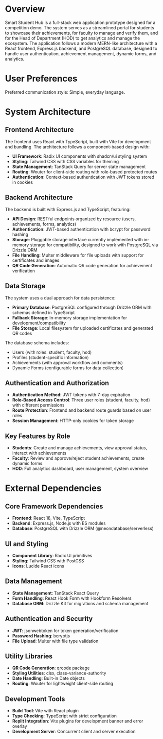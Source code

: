 # Overview

Smart Student Hub is a full-stack web application prototype designed for a competition demo. The system serves as a streamlined portal for students to showcase their achievements, for faculty to manage and verify them, and for the Head of Department (HOD) to get analytics and manage the ecosystem. The application follows a modern MERN-like architecture with a React frontend, Express.js backend, and PostgreSQL database, designed to handle user authentication, achievement management, dynamic forms, and analytics.

# User Preferences

Preferred communication style: Simple, everyday language.

# System Architecture

## Frontend Architecture
The frontend uses React with TypeScript, built with Vite for development and bundling. The architecture follows a component-based design with:
- **UI Framework**: Radix UI components with shadcn/ui styling system
- **Styling**: Tailwind CSS with CSS variables for theming
- **State Management**: TanStack Query for server state management
- **Routing**: Wouter for client-side routing with role-based protected routes
- **Authentication**: Context-based authentication with JWT tokens stored in cookies

## Backend Architecture  
The backend is built with Express.js and TypeScript, featuring:
- **API Design**: RESTful endpoints organized by resource (users, achievements, forms, analytics)
- **Authentication**: JWT-based authentication with bcrypt for password hashing
- **Storage**: Pluggable storage interface currently implemented with in-memory storage for compatibility, designed to work with PostgreSQL via Drizzle ORM
- **File Handling**: Multer middleware for file uploads with support for certificates and images
- **QR Code Generation**: Automatic QR code generation for achievement verification

## Data Storage
The system uses a dual approach for data persistence:
- **Primary Database**: PostgreSQL configured through Drizzle ORM with schemas defined in TypeScript
- **Fallback Storage**: In-memory storage implementation for development/compatibility
- **File Storage**: Local filesystem for uploaded certificates and generated QR codes

The database schema includes:
- Users (with roles: student, faculty, hod)
- Profiles (student-specific information)
- Achievements (with approval workflow and comments)
- Dynamic Forms (configurable forms for data collection)

## Authentication and Authorization
- **Authentication Method**: JWT tokens with 7-day expiration
- **Role-Based Access Control**: Three user roles (student, faculty, hod) with different permissions
- **Route Protection**: Frontend and backend route guards based on user roles
- **Session Management**: HTTP-only cookies for token storage

## Key Features by Role
- **Students**: Create and manage achievements, view approval status, interact with achievements
- **Faculty**: Review and approve/reject student achievements, create dynamic forms
- **HOD**: Full analytics dashboard, user management, system overview

# External Dependencies

## Core Framework Dependencies
- **Frontend**: React 18, Vite, TypeScript
- **Backend**: Express.js, Node.js with ES modules
- **Database**: PostgreSQL with Drizzle ORM (@neondatabase/serverless)

## UI and Styling
- **Component Library**: Radix UI primitives
- **Styling**: Tailwind CSS with PostCSS
- **Icons**: Lucide React icons

## Data Management
- **State Management**: TanStack React Query
- **Form Handling**: React Hook Form with Hookform Resolvers
- **Database ORM**: Drizzle Kit for migrations and schema management

## Authentication and Security
- **JWT**: jsonwebtoken for token generation/verification
- **Password Hashing**: bcryptjs
- **File Upload**: Multer with file type validation

## Utility Libraries
- **QR Code Generation**: qrcode package
- **Styling Utilities**: clsx, class-variance-authority
- **Date Handling**: Built-in Date objects
- **Routing**: Wouter for lightweight client-side routing

## Development Tools
- **Build Tool**: Vite with React plugin
- **Type Checking**: TypeScript with strict configuration
- **Replit Integration**: Vite plugins for development banner and error overlay
- **Development Server**: Concurrent client and server execution
